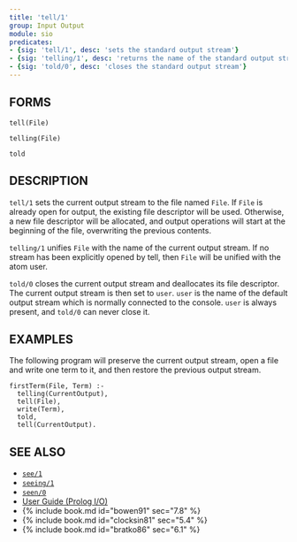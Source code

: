 ```yaml
---
title: 'tell/1'
group: Input Output
module: sio
predicates:
- {sig: 'tell/1', desc: 'sets the standard output stream'}
- {sig: 'telling/1', desc: 'returns the name of the standard output stream'}
- {sig: 'told/0', desc: 'closes the standard output stream'}
---
```


## FORMS

```
tell(File)

telling(File)

told
```

## DESCRIPTION

`tell/1` sets the current output stream to the file named `File`. If `File` is already open for output, the existing file descriptor will be used. Otherwise, a new file descriptor will be allocated, and output operations will start at the beginning of the file, overwriting the previous contents.

`telling/1` unifies `File` with the name of the current output stream. If no stream has been explicitly opened by tell, then `File` will be unified with the atom user.

`told/0` closes the current output stream and deallocates its file descriptor. The current output stream is then set to `user`. `user` is the name of the default output stream which is normally connected to the console. `user` is always present, and `told/0` can never close it.


## EXAMPLES

The following program will preserve the current output stream, open a file and write one term to it, and then restore the previous output stream.

```
firstTerm(File, Term) :-
  telling(CurrentOutput),
  tell(File),
  write(Term),
  told,
  tell(CurrentOutput).
```

## SEE ALSO

- [`see/1`](see1.html)
- [`seeing/1`](see1.html)
- [`seen/0`](see1.html)
- [User Guide (Prolog I/O)](../guide/10-Prolog-I-O.html)
- {% include book.md id="bowen91"    sec="7.8" %}
- {% include book.md id="clocksin81" sec="5.4" %}
- {% include book.md id="bratko86"   sec="6.1" %}
